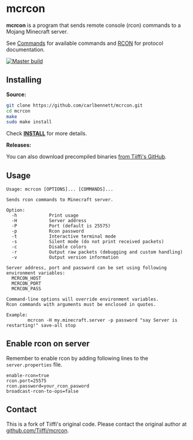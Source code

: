 # mcrcon
**mcrcon** is a program that sends remote console (rcon) commands to a Mojang Minecraft server.

See [Commands](https://minecraft.gamepedia.com/Commands) for available commands and [RCON](https://wiki.vg/RCON) for protocol documentation.

[![Master build](https://api.travis-ci.org/carlbennett/mcrcon.svg?branch=master)](https://travis-ci.org/carlbennett/mcrcon)

## Installing

**Source:**

```sh
git clone https://github.com/carlbennett/mcrcon.git
cd mcrcon
make
sudo make install
```

Check [**INSTALL**](./INSTALL.md) for more details.

**Releases:**

You can also download precompiled binaries [from Tiiffi's GitHub](https://github.com/Tiiffi/mcrcon/releases/latest).

## Usage

```
Usage: mcrcon [OPTIONS]... [COMMANDS]...

Sends rcon commands to Minecraft server.

Option:
  -h            Print usage
  -H            Server address
  -P            Port (default is 25575)
  -p            Rcon password
  -t            Interactive terminal mode
  -s            Silent mode (do not print received packets)
  -c            Disable colors
  -r            Output raw packets (debugging and custom handling)
  -v            Output version information

Server address, port and password can be set using following environment variables:
  MCRCON_HOST
  MCRCON_PORT
  MCRCON_PASS

Command-line options will override environment variables.
Rcon commands with arguments must be enclosed in quotes.

Example:
        mcrcon -H my.minecraft.server -p password "say Server is restarting!" save-all stop
```

## Enable rcon on server

Remember to enable rcon by adding following lines to the `server.properties` file.

```
enable-rcon=true
rcon.port=25575
rcon.password=your_rcon_pasword
broadcast-rcon-to-ops=false
```

## Contact

This is a fork of Tiiffi's original code. Please contact the original author at [github.com/Tiiffi/mcrcon](https://github.com/Tiiffi/mcrcon/).
